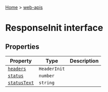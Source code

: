 <!-- docId=web-apis.responseinit -->

[Home](./index.md) &gt; [web-apis](./web-apis.md)

# ResponseInit interface

## Properties

|  Property | Type | Description |
|  --- | --- | --- |
|  [`headers`](./web-apis.responseinit.headers.md) | `HeaderInit` |  |
|  [`status`](./web-apis.responseinit.status.md) | `number` |  |
|  [`statusText`](./web-apis.responseinit.statustext.md) | `string` |  |

